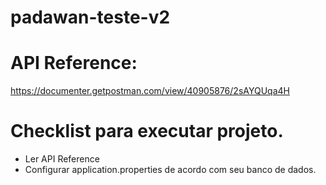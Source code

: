 # padawan-teste-v2


# API Reference: 

https://documenter.getpostman.com/view/40905876/2sAYQUqa4H  


# Checklist para executar projeto.

- Ler API Reference
- Configurar application.properties de acordo com seu banco de dados.




